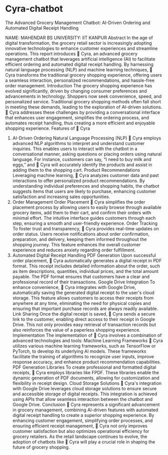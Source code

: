 # Cyra-chatbot
The Advanced Grocery Management Chatbot: AI-Driven Ordering and Automated Digital Receipt Handling

NAME: MAHENDAR BS
UNIVERSITY: IIT KANPUR
Abstract
In the age of digital transformation, the grocery retail sector is increasingly adopting innovative technologies to enhance customer experiences and streamline operations. This report introduces 🤖 Cyra, an advanced grocery management chatbot that leverages artificial intelligence (AI) to facilitate efficient ordering and automated digital receipt handling. By harnessing natural language processing (NLP) and machine learning techniques, 🤖 Cyra transforms the traditional grocery shopping experience, offering users a seamless interaction, personalized recommendations, and hassle-free order management.
Introduction
The grocery shopping experience has evolved significantly, driven by changing consumer preferences and advancements in technology. Shoppers now seek convenience, speed, and personalized service. Traditional grocery shopping methods often fall short in meeting these demands, leading to the exploration of AI-driven solutions. 🤖 Cyra addresses these challenges by providing a conversational interface that enhances user engagement, simplifies the ordering process, and automates receipt handling, thus creating a more efficient and enjoyable shopping experience.
Features of 🤖 Cyra
1. AI-Driven Ordering
Natural Language Processing (NLP)
🤖 Cyra employs advanced NLP algorithms to interpret and understand customer inquiries. This enables users to interact with the chatbot in a conversational manner, asking questions or placing orders using natural language. For instance, customers can say, “I need to buy milk and eggs,” and 🤖 Cyra will accurately identify the products and assist in adding them to the shopping cart.
Product Recommendations
Leveraging machine learning, 🤖 Cyra analyzes customer data and past interactions to offer personalized product recommendations. By understanding individual preferences and shopping habits, the chatbot suggests items that users are likely to purchase, enhancing customer satisfaction and increasing sales opportunities.
2. Order Management
Order Placement
🤖 Cyra simplifies the order placement process by allowing users to easily browse through available grocery items, add them to their cart, and confirm their orders with minimal effort. The intuitive interface guides customers through each step, ensuring a smooth and user-friendly experience.
Order Tracking
To foster trust and transparency, 🤖 Cyra provides real-time updates on order status. Users receive notifications about order confirmation, preparation, and delivery, keeping them informed throughout the shopping journey. This feature enhances the overall customer experience and reduces anxiety regarding order fulfillment.
3. Automated Digital Receipt Handling
PDF Generation
Upon successful order placement, 🤖 Cyra automatically generates a digital receipt in PDF format. This receipt includes detailed information about the order, such as item descriptions, quantities, individual prices, and the total amount payable. The PDF format ensures that customers have a clear and professional record of their transactions.
Google Drive Integration
To enhance convenience, 🤖 Cyra integrates with Google Drive, automatically saving the generated digital receipt to the user's cloud storage. This feature allows customers to access their receipts from anywhere at any time, eliminating the need for physical copies and ensuring that important purchase records are always readily available.
Link Sharing
Once the digital receipt is saved, 🤖 Cyra sends a secure link to the customer, enabling direct access to their receipt in Google Drive. This not only provides easy retrieval of transaction records but also reinforces the value of a paperless shopping experience.
Implementation
The implementation of 🤖 Cyra involves a combination of advanced technologies and tools:
Machine Learning Frameworks
🤖 Cyra utilizes various machine learning frameworks, such as TensorFlow or PyTorch, to develop its underlying AI models. These frameworks facilitate the training of algorithms to recognize user inputs, improve response accuracy, and enhance product recommendation capabilities.
PDF Generation Libraries
To create professional and formatted digital receipts, 🤖 Cyra employs libraries like  FPDF. These libraries enable the dynamic generation of PDF documents, allowing for customization and flexibility in receipt design.
Cloud Storage Solutions
🤖 Cyra's integration with Google Drive leverages cloud storage solutions to ensure secure and accessible storage of digital receipts. This integration is achieved using APIs that allow seamless interaction between the chatbot and Google Drive.
Conclusion
🤖 Cyra represents a significant advancement in grocery management, combining AI-driven features with automated digital receipt handling to create a superior shopping experience. By enhancing customer engagement, simplifying order processes, and ensuring efficient receipt management, 🤖 Cyra not only improves customer satisfaction but also optimizes operational efficiency for grocery retailers. As the retail landscape continues to evolve, the adoption of chatbots like 🤖 Cyra will play a crucial role in shaping the future of grocery shopping.

